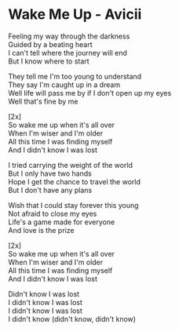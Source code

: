 # Wake Me Up - Avicii

Feeling my way through the darkness\
Guided by a beating heart\
I can't tell where the journey will end\
But I know where to start

They tell me I'm too young to understand\
They say I'm caught up in a dream\
Well life will pass me by if I don't open up my eyes\
Well that's fine by me

[2x]\
So wake me up when it's all over\
When I'm wiser and I'm older\
All this time I was finding myself\
And I didn't know I was lost

I tried carrying the weight of the world\
But I only have two hands\
Hope I get the chance to travel the world\
But I don't have any plans

Wish that I could stay forever this young\
Not afraid to close my eyes\
Life's a game made for everyone\
And love is the prize

[2x]\
So wake me up when it's all over\
When I'm wiser and I'm older\
All this time I was finding myself\
And I didn't know I was lost

Didn't know I was lost\
I didn't know I was lost\
I didn't know I was lost\
I didn't know (didn't know, didn't know)